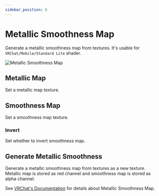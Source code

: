 ```yaml
---
sidebar_position: 8
---
```


# Metallic Smoothness Map

Generate a metallic smoothness map from textures.
It's usable for `VRChat/Mobile/Standard Lite` shader.

![Metallic Smoothness Map](/img/metallic_smoothness_map.png)

## Metallic Map

Set a metallic map texture.

## Smoothness Map

Set a smoothness map texture.

### Invert

Set whether to invert smoothness map.

## Generate Metallic Smoothness

Generate a metallic smoothness map from textures as a new texture.
Metallic map is stored as red channel and smoothness map is stored as alpha channel.

See [VRChat's Documentation](https://creators.vrchat.com/platforms/android/quest-content-limitations/#shaders) for details about Metallic Smoothness Map.
